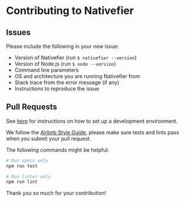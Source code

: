 # Contributing to Nativefier

## Issues

Please include the following in your new issue:

- Version of Nativefier (run `$ nativefier --version`)
- Version of Node.js (run `$ node --version`)
- Command line parameters
- OS and architecture you are running Nativefier from
- Stack trace from the error message (if any)
- Instructions to reproduce the issue

## Pull Requests

See [here](https://github.com/nativefier/nativefier#development) for instructions on how to set up a development environment.

We follow the [Airbnb Style Guide](https://github.com/airbnb/javascript), please make sure tests and lints pass when you submit your pull request. 

The following commands might be helpful:

```bash
# Run specs only
npm run test

# Run linter only
npm run lint
```

Thank you so much for your contribution!
